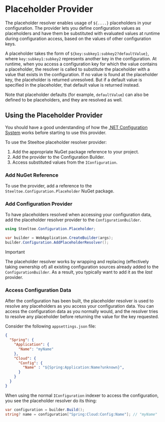 # Placeholder Provider

The placeholder resolver enables usage of `${....}` placeholders in your configuration. The provider lets you define configuration values as placeholders and have them be substituted with evaluated values at runtime during configuration access, based on the values of other configuration keys.

A placeholder takes the form of `${key:subkey1:subkey2?defaultValue}`, where `key:subkey1:subkey2` represents another key in the configuration. At runtime, when you access a configuration key for which the value contains a placeholder, the resolver is called to substitute the placeholder with a value that exists in the configuration. If no value is found at the placeholder key, the placeholder is returned unresolved. But if a default value is specified in the placeholder, that default value is returned instead.

Note that placeholder defaults (for example, `defaultValue`) can also be defined to be placeholders, and they are resolved as well.

## Using the Placeholder Provider

You should have a good understanding of how the [.NET Configuration System](https://learn.microsoft.com/aspnet/core/fundamentals/configuration) works before starting to use this provider.

To use the Steeltoe placeholder resolver provider:

1. Add the appropriate NuGet package reference to your project.
1. Add the provider to the Configuration Builder.
1. Access substituted values from the `IConfiguration`.

### Add NuGet Reference

To use the provider, add a reference to the `Steeltoe.Configuration.Placeholder` NuGet package.

### Add Configuration Provider

To have placeholders resolved when accessing your configuration data, add the placeholder resolver provider to the `ConfigurationBuilder`.

```csharp
using Steeltoe.Configuration.Placeholder;

var builder = WebApplication.CreateBuilder(args);
builder.Configuration.AddPlaceholderResolver();
```

> [!IMPORTANT]
> The placeholder resolver works by wrapping and replacing (effectively taking ownership of) all existing configuration sources already added to the `ConfigurationBuilder`.
> As a result, you typically want to add it as the *last* provider.

### Access Configuration Data

After the configuration has been built, the placeholder resolver is used to resolve any placeholders as you access your configuration data. You can access the configuration data as you normally would, and the resolver tries to resolve any placeholder before returning the value for the key requested.

Consider the following `appsettings.json` file:

```json
{
  "Spring": {
    "Application": {
      "Name": "myName"
    },
    "Cloud": {
      "Config": {
        "Name" : "${Spring:Application:Name?unknown}",
      }
    }
  }
}
```

When using the normal `IConfiguration` indexer to access the configuration, you see the placeholder resolver do its thing:

```csharp
var configuration = builder.Build();
string? name = configuration["Spring:Cloud:Config:Name"]; // "myName"
```
